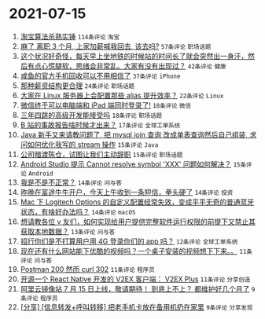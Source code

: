 # 2021-07-15

1. [淘宝算法杀熟实锤](https://www.v2ex.com/t/789616) `114条评论` `淘宝`
1. [麻了 离职 3 个月, 上家加薪喊我回去, 该去吗?](https://www.v2ex.com/t/789680) `57条评论` `职场话题`
1. [这个状况好奇怪，每天早上坐地铁的时候站的时间长了就会突然出一身汗，然后有点心慌腿软，思绪会非常乱。大家有没有出现过？](https://www.v2ex.com/t/789608) `42条评论` `健康`
1. [咸鱼的官方手机回收可以不用相信了](https://www.v2ex.com/t/789657) `37条评论` `iPhone`
1. [那种薪资结构更合理](https://www.v2ex.com/t/789676) `24条评论` `职场话题`
1. [大家在 Linux 服务器上会配置那些 alias 提升效率？](https://www.v2ex.com/t/789686) `22条评论` `Linux`
1. [微信终于可以电脑端和 iPad 端同时登录了!](https://www.v2ex.com/t/789677) `18条评论` `微信`
1. [三年四跳的高级开发能接受吗](https://www.v2ex.com/t/789673) `18条评论` `职场话题`
1. [B 站的事故报告啥时候才出来？](https://www.v2ex.com/t/789662) `17条评论` `全球工单系统`
1. [Java 新手又来请教问题了, 把 mysql join 查询 改成单表查询然后自己组装, 求问如何优化我写的 stream 操作](https://www.v2ex.com/t/789702) `15条评论` `Java`
1. [公司暗渡陈仓，试图让我们主动辞职](https://www.v2ex.com/t/789681) `15条评论` `职场话题`
1. [Android Studio 提示 Cannot resolve symbol 'XXX' 问题如何解决？](https://www.v2ex.com/t/789610) `15条评论` `Android`
1. [我是不是不正常？](https://www.v2ex.com/t/789712) `14条评论` `问与答`
1. [昨晚在富途牛牛开户，今天上午收到一条短信，拳头硬了](https://www.v2ex.com/t/789664) `14条评论` `投资`
1. [Mac 下 Logitech Options 的自定义配置经常失效，变成平平无奇的普通蓝牙状态，有啥好办法吗？](https://www.v2ex.com/t/789658) `14条评论` `macOS`
1. [想请教各位 v 友们，如何实现给用户提供完整软件运行权限的前提下又禁止其获取本地数据？](https://www.v2ex.com/t/789675) `13条评论` `问与答`
1. [招行你们是不打算用户用 4G 登录你们的 app 吗？](https://www.v2ex.com/t/789672) `12条评论` `全球工单系统`
1. [现在还有什么网站能下优酷的视频吗？一个桌子安装的视频想下下来。。](https://www.v2ex.com/t/789688) `11条评论` `问与答`
1. [Postman 200 然而 curl 302](https://www.v2ex.com/t/789661) `11条评论` `程序员`
1. [开源一个 React Native 开发的 V2EX 客户端： V2EX Plus](https://www.v2ex.com/t/789615) `11条评论` `分享创造`
1. [阿里云镜像站 7 月 15 日上线，敬请期待！ 到底上不上？ 都维护好几个月了](https://www.v2ex.com/t/789632) `9条评论` `程序员`
1. [[分享] [信息转发+呼叫转移] 把老手机卡放在备用机扔在家里](https://www.v2ex.com/t/789628) `9条评论` `分享发现`
